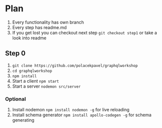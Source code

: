 # Plan
1. Every functionality has own branch
2. Every step has readme.md
3. If you get lost you can checkout next step `git checkout step1` or take a look into readme

## Step 0 
1. `git clone https://github.com/polacekpavel/graphqlworkshop`
2. `cd graphqlworkshop`
3. `npm install`
4. Start a client `npm start`
5. Start a server `nodemon src/server`

### Optional
1. Install nodemon `npm install nodemon -g` for live reloading
2. Install schema generator `npm install apollo-codegen -g` for schema generating